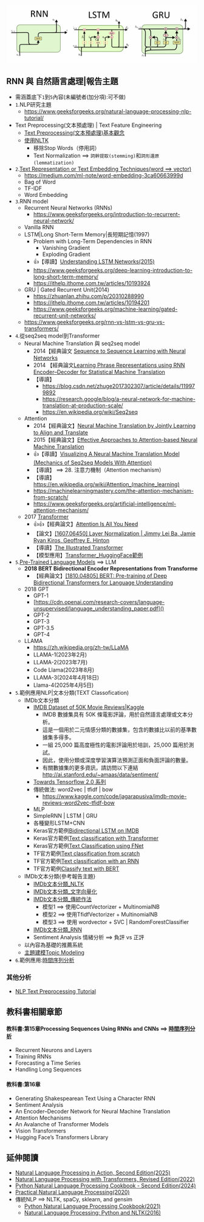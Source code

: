 ![RNN.png](RNN.png)

## RNN 與 自然語言處理|報告主題
- 需涵蓋底下`1`到`5`內容(未編號者(加分項):可不做)
- `1`.NLP研究主題
  - https://www.geeksforgeeks.org/natural-language-processing-nlp-tutorial/ 
- Text Preprocessing(文本預處理) | Text Feature Engineering
  - [Text Preprocessing(文本預處理)基本觀念](TextPreprocessing.md)
  - [使用NLTK](IMDb文本分類_NLTK.md)
    - 移除Stop Words（停用詞）
    - Text Normalization ==> `詞幹提取(stemming)`和`詞形還原(lemmatization)`
- `2`.[Text Representation or Text Embedding Techniques(word ==> vector) ](NLP_WordVector.md)
  - https://medium.com/ml-note/word-embedding-3ca60663999d
  - Bag of Word
  - TF-IDF
  - Word Embedding 
- `3`.RNN model 
  - Recurrent Neural Networks (RNNs)
    - https://www.geeksforgeeks.org/introduction-to-recurrent-neural-network/
  - Vanilla RNN
  - LSTM|Long Short-Term Memory|長短期記憶(1997)
    - Problem with Long-Term Dependencies in RNN
      - Vanishing Gradient
      - Exploding Gradient 
    - 👍【導讀】[Understanding LSTM Networks(2015)](https://colah.github.io/posts/2015-08-Understanding-LSTMs/)
    - https://www.geeksforgeeks.org/deep-learning-introduction-to-long-short-term-memory/
    - https://ithelp.ithome.com.tw/articles/10193924 
  - GRU | Gated Recurrent Unit(2014)
    - https://zhuanlan.zhihu.com/p/20310288990
    - https://ithelp.ithome.com.tw/articles/10194201
    - https://www.geeksforgeeks.org/machine-learning/gated-recurrent-unit-networks/
  - https://www.geeksforgeeks.org/rnn-vs-lstm-vs-gru-vs-transformers/
- `4`.從seq2seq model到Transformer
  - Neural Machine Translation 與 seq2seq model
    - 2014【經典論文 [Sequence to Sequence Learning with Neural Networks](https://arxiv.org/abs/1409.3215)
    - 2014 【經典論文[Learning Phrase Representations using RNN Encoder–Decoder for Statistical Machine Translation](https://emnlp2014.org/papers/pdf/EMNLP2014179.pdf)
    - 【導讀】
      - https://blog.csdn.net/zhuge2017302307/article/details/119979892
      - https://research.google/blog/a-neural-network-for-machine-translation-at-production-scale/
      - https://en.wikipedia.org/wiki/Seq2seq
  - Attention
    - 2014【經典論文】[Neural Machine Translation by Jointly Learning to Align and Translate](https://arxiv.org/abs/1409.0473)
    - 2015【經典論文】[Effective Approaches to Attention-based Neural Machine Translation](https://arxiv.org/abs/1508.04025)
    - 👍【導讀】[Visualizing A Neural Machine Translation Model (Mechanics of Seq2seq Models With Attention)](https://jalammar.github.io/visualizing-neural-machine-translation-mechanics-of-seq2seq-models-with-attention/)
    - 【導讀】 ==> 28. 注意力機制（Attention mechanism）
    - 【導讀】 https://en.wikipedia.org/wiki/Attention_(machine_learning)
    - https://machinelearningmastery.com/the-attention-mechanism-from-scratch/
    - https://www.geeksforgeeks.org/artificial-intelligence/ml-attention-mechanism/
  - 2017 [Transformer](Transformer.md)
    - 👍👍【經典論文】[Attention Is All You Need](https://arxiv.org/abs/1706.03762)
    - 【論文】[[1607.06450] Layer Normalization | Jimmy Lei Ba, Jamie Ryan Kiros, Geoffrey E. Hinton](https://arxiv.org/abs/1607.06450)
    - 【導讀】[The Illustrated Transformer](https://jalammar.github.io/illustrated-transformer/)
    - 【模型應用】[Transformer_HuggingFace範例](Transformer_HuggingFace範例.md)
- `5`.[Pre-Trained Language Models](Pre-Trained_Language_Models.md) ==> LLM
  - **2018 BERT Bidirectional Encoder Representations from Transforme**
    - 【經典論文】[[1810.04805] BERT: Pre-training of Deep Bidirectional Transformers for Language Understanding](https://arxiv.org/abs/1810.04805)
  - 2018 GPT
    - GPT-1
    -  [https://cdn.openai.com/research-covers/language-unsupervised/language_understanding_paper.pdf]()
    - GPT-2
    - GPT-3
    - GPT-3.5
    - GPT-4 
  - LLAMA
    - https://zh.wikipedia.org/zh-tw/LLaMA
    - LLAMA-1(2023年2月)
    - LLAMA-2(2023年7月)
    - Code Llama(2023年8月)
    - LLAMA-3(2024年4月18日)
    - Llama-4(2025年4月5日) 
- `5`.範例應用NLP|文本分類(TEXT Classofication)
  - IMDb文本分類
    - [IMDB Dataset of 50K Movie Reviews|Kaggle](https://www.kaggle.com/datasets/lakshmi25npathi/imdb-dataset-of-50k-movie-reviews)
      - IMDB 數據集具有 50K 條電影評論，用於自然語言處理或文本分析。
      - 這是一個用於二元情感分類的數據集，包含的數據比以前的基準數據集多得多。
      - 一組 25,000 篇高度極性的電影評論用於培訓，25,000 篇用於測試。
      - 因此，使用分類或深度學習演算法預測正面和負面評論的數量。
      - 有關數據集的更多資訊，請訪問以下連結 http://ai.stanford.edu/~amaas/data/sentiment/
    - [Towards Tensorflow 2.0 系列](https://ithelp.ithome.com.tw/users/20119971/ironman/2254?page=1)
    - 傳統做法: word2vec | tfidf | bow
      - https://www.kaggle.com/code/jagarapusiva/imdb-movie-reviews-word2vec-tfidf-bow
    - MLP
    - SimpleRNN | LSTM | GRU
    - 各種變形LSTM+CNN
    - Keras官方範例[Bidirectional LSTM on IMDB](https://keras.io/examples/nlp/bidirectional_lstm_imdb/)
    - Keras官方範例[Text classification with Transformer](https://keras.io/examples/nlp/text_classification_with_transformer/)
    - Keras官方範例[Text Classification using FNet](https://keras.io/examples/nlp/fnet_classification_with_keras_hub/)
    - TF官方範例[Text classification from scratch](https://keras.io/examples/nlp/text_classification_from_scratch/)
    - TF官方範例[Text classification with an RNN ](https://www.tensorflow.org/text/tutorials/text_classification_rnn)
    - TF官方範例[Classify text with BERT](https://www.tensorflow.org/text/tutorials/classify_text_with_bert)
  - IMDb文本分類{參考報告主題}
    - [IMDb文本分類_NLTK](IMDb文本分類_NLTK.md)
    - [IMDb文本分類_文字向量化](IMDb文本分類_文字向量化.md)
    - [IMDb文本分類_傳統作法](IMDb文本分類_傳統作法.md)
      - 模型1 ==> 使用CountVectorizer + MultinomialNB
      - 模型2 ==> 使用TfidfVectorizer + MultinomialNB
      - 模型3 ==> 使用 wordvector + SVC | RandomForestClassifier
    - [IMDb文本分類_RNN](IMDb文本分類_RNN.md)
    - Sentiment Analysis 情緒分析 ==> 負評 vs 正評
  - 以內容為基礎的推薦系統
  - [主題建模Topic Modeling](TopicModeling主題建模.md)
- `6`.範例應用:[時間序列分析](時間序列分析.md)
### 其他分析
- [NLP Text Preprocessing Tutorial](https://www.kaggle.com/code/rudraneelsannigrahi/nlp-text-preprocessing-tutorial)

## 教科書相關章節
#### 教科書:第15章Processing Sequences Using RNNs and CNNs ==> [時間序列分析](時間序列分析.md)
- Recurrent Neurons and Layers
- Training RNNs
- Forecasting a Time Series
- Handling Long Sequences

#### 教科書:第16章
- Generating Shakespearean Text Using a Character RNN
- Sentiment Analysis
- An Encoder–Decoder Network for Neural Machine Translation
- Attention Mechanisms
- An Avalanche of Transformer Models
- Vision Transformers
- Hugging Face’s Transformers Library

## 延伸閱讀
- [Natural Language Processing in Action, Second Edition(2025)](https://learning.oreilly.com/library/view/natural-language-processing/9781617299445/)
- [Natural Language Processing with Transformers, Revised Edition(2022)](https://learning.oreilly.com/library/view/natural-language-processing/9781098136789/)
- [Python Natural Language Processing Cookbook - Second Edition(2024)](https://learning.oreilly.com/library/view/python-natural-language/9781803245744/)
- [Practical Natural Language Processing(2020)](https://learning.oreilly.com/library/view/practical-natural-language/9781492054047/)
- 傳統NLP ==> NLTK, spaCy, sklearn, and gensim
  - [Python Natural Language Processing Cookbook(2021)](https://learning.oreilly.com/library/view/python-natural-language/9781838987312/)
  - [Natural Language Processing: Python and NLTK(2016)](https://learning.oreilly.com/library/view/natural-language-processing/9781787285101/) 


